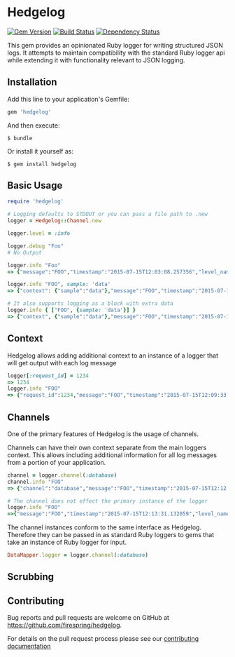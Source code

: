 # Hedgelog
[![Gem Version](https://badge.fury.io/rb/hedgelog.svg)](http://badge.fury.io/rb/hedgelog)
[![Build Status](https://travis-ci.org/firespring/hedgelog.svg?branch=master)](https://travis-ci.org/firespring/hedgelog)
[![Dependency Status](https://gemnasium.com/firespring/hedgelog.svg)](https://gemnasium.com/firespring/hedgelog)

This gem provides an opinionated Ruby logger for writing structured JSON logs. It attempts to maintain compatibility with the standard Ruby logger api while extending it with functionality relevant to JSON logging.

## Installation

Add this line to your application's Gemfile:

```ruby
gem 'hedgelog'
```

And then execute:

    $ bundle

Or install it yourself as:

    $ gem install hedgelog

## Basic Usage

```ruby
require 'hedgelog'

# Logging defaults to STDOUT or you can pass a file path to .new
logger = Hedgelog::Channel.new

logger.level = :info

logger.debug "Foo"
# No Output

logger.info "Foo"
=> {"message":"FOO","timestamp":"2015-07-15T12:03:08.257356","level_name":"info","level":1}

logger.info "FOO", sample: 'data'
=> {"context": {"sample":"data"},"message":"FOO","timestamp":"2015-07-15T12:05:02.302202","level_name":"info","level":1}

# It also supports logging as a block with extra data
logger.info { ["FOO", {sample: 'data'}] }
=> {"context", {"sample":"data"},"message":"FOO","timestamp":"2015-07-15T12:06:20.026807","level_name":"info","level":1}
```

## Context

Hedgelog allows adding additional context to an instance of a logger that will get output with each log message

```ruby
logger[:request_id] = 1234
=> 1234
logger.info "FOO"
=> {"request_id":1234,"message":"FOO","timestamp":"2015-07-15T12:09:33.129984","level_name":"info","level":1}
```

## Channels

One of the primary features of Hedgelog is the usage of channels.

Channels can have their own context separate from the main loggers context. This allows including additional information for all log messages from a portion of your application.

```ruby
channel = logger.channel(:database)
channel.info "FOO"
=> {"channel":"database","message":"FOO","timestamp":"2015-07-15T12:12:39.147210","level_name":"info","level":1}

# The channel does not effect the primary instance of the logger
logger.info "FOO"
=>{"message":"FOO","timestamp":"2015-07-15T12:13:31.132059","level_name":"info","level":1}
```

The channel instances conform to the same interface as Hedgelog. Therefore they can be passed in as standard Ruby loggers to gems that take an instance of Ruby logger for input.

```ruby
DataMapper.logger = logger.channel(:database)
```

## Scrubbing

## Contributing

Bug reports and pull requests are welcome on GitHub at https://github.com/firespring/hedgelog.

For details on the pull request process please see our [contributing documentation](CONTRIBUTING.md)
